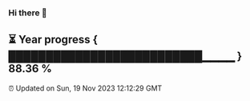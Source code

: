 ### Hi there 👋
⏳ Year progress { ██████████████████████████▁▁▁▁ } 88.36 %
---
⏰ Updated on Sun, 19 Nov 2023 12:12:29 GMT

